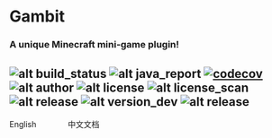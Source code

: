 # Gambit
### A unique Minecraft mini-game plugin!
![alt build_status](https://api.travis-ci.com/LeviMarvin/Gambit.svg?branch=main) ![alt java_report](https://img.shields.io/static/v1?label=java%20report&message=C%2B&color=orange) [![codecov](https://codecov.io/gh/hjptriplebee/Chinese_poem_generator/branch/master/graph/badge.svg)](https://codecov.io/gh/LeviMarvin/Gambit) ![alt author](https://img.shields.io/static/v1?label=author&message=LeviMarvin&color=blueviolet&logo=superuser) ![alt license](https://img.shields.io/static/v1?label=license&message=apache-2.0&color=blue) ![alt license_scan](https://app.fossa.com/api/projects/git%2Bgithub.com%2FLeviMarvin%2FGambit.svg?type=shield) ![alt release](https://img.shields.io/static/v1?label=release&message=null&color=blue) ![alt version_dev](https://img.shields.io/static/v1?label=version@dev&message=1.0&color=blue) ![alt release](https://img.shields.io/static/v1?label=java&message=JDK%201.8&color=yellow&logo=Java)
---
English　　　　中文文档

